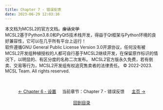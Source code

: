 ```yaml
---
title: Chapter 7 - 错误反馈
date: 2023-06-29 12:03:16
---
```

本文档为MCSL2的官方文档。~~废话文学~~  
MCSL2基于Python3.8.0和PyQt5技术栈开发，得益于Qt框架与Python环境的良好兼容性，它可以在几乎所有平台上运行！  
软件遵循GNU General Public License Version 3.0开源协议，任何没有被MCSL2开发组种植授权的人都可自行基于MCSL2继续开发，在保留原作标识的情况下，以明显的、有区分度的名称二次发布。
MCSL2官方版永久免费，若有倒卖、交易等行为，MCSL2开发组有权追究售卖者的法律责任。
© 2022-2023. MCSL Team. All rights reserved.

<div>
    <center>
        <br><br>
        <a href="/MCSL2Guide/Chapter-6.html">← Chapter 6 - 设置</a>&nbsp;&nbsp;&nbsp;&nbsp;&nbsp;当前章节：Chapter 7 - 错误反馈&nbsp;&nbsp;&nbsp;&nbsp;&nbsp;
        <a href="/">主页 →</a>
        <br><br><a href="/MCSL2Guide">回到目录</a>
    </center>
</div>